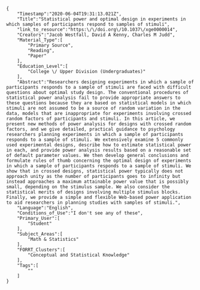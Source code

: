 
    {
        "Timestamp":"2020-06-04T19:31:13.021Z",
        "Title":"Statistical power and optimal design in experiments in which samples of participants respond to samples of stimuli",
        "link_to_resource":"https:\/\/doi.org\/10.1037\/xge0000014",
        "Creators":"Jacob Westfall, David A Kenny, Charles M Judd",
        "Material_Type":[
            "Primary Source",
            "Reading",
            "Paper"
        ],
        "Education_Level":[
            "College \/ Upper Division (Undergraduates)"
        ],
        "Abstract":"Researchers designing experiments in which a sample of participants responds to a sample of stimuli are faced with difficult questions about optimal study design. The conventional procedures of statistical power analysis fail to provide appropriate answers to these questions because they are based on statistical models in which stimuli are not assumed to be a source of random variation in the data, models that are inappropriate for experiments involving crossed random factors of participants and stimuli. In this article, we present new methods of power analysis for designs with crossed random factors, and we give detailed, practical guidance to psychology researchers planning experiments in which a sample of participants responds to a sample of stimuli. We extensively examine 5 commonly used experimental designs, describe how to estimate statistical power in each, and provide power analysis results based on a reasonable set of default parameter values. We then develop general conclusions and formulate rules of thumb concerning the optimal design of experiments in which a sample of participants responds to a sample of stimuli. We show that in crossed designs, statistical power typically does not approach unity as the number of participants goes to infinity but instead approaches a maximum attainable power value that is possibly small, depending on the stimulus sample. We also consider the statistical merits of designs involving multiple stimulus blocks. Finally, we provide a simple and flexible Web-based power application to aid researchers in planning studies with samples of stimuli.",
        "Language":"English",
        "Conditions_of_Use":"I don't see any of these",
        "Primary_User":[
            "Student"
        ],
        "Subject_Areas":[
            "Math & Statistics"
        ],
        "FORRT_Clusters":[
            "Conceptual and Statistical Knowledge"
        ],
        "Tags":[
            ""
        ]
    }

